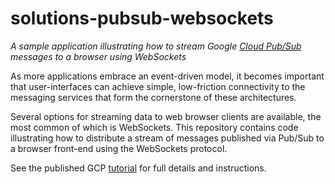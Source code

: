 ﻿# solutions-pubsub-websockets

_A sample application illustrating how to stream Google [Cloud Pub/Sub](https://cloud.google.com/pubsub/) messages to a browser using WebSockets_

As more applications embrace an event-driven model, it becomes important that user-interfaces can achieve simple, low-friction connectivity to the messaging services that form the cornerstone of these architectures.

Several options for streaming data to web browser clients are available, the most common of which is WebSockets. This repository contains code  illustrating how to distribute a stream of messages published via Pub/Sub  to a browser front-end using the WebSockets protocol.

See the published GCP [tutorial](https://cloud.google.com/solutions/streaming-cloud-pub-sub-messages-over-websockets) for full details and instructions.
 
